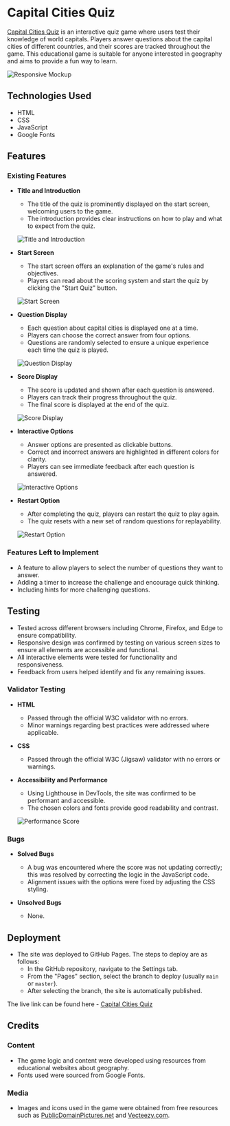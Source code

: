 # Capital Cities Quiz

[Capital Cities Quiz](https://your-username.github.io/capital-cities-quiz/) is an interactive quiz game where users test their knowledge of world capitals. Players answer questions about the capital cities of different countries, and their scores are tracked throughout the game. This educational game is suitable for anyone interested in geography and aims to provide a fun way to learn.

![Responsive Mockup](assets/images/responsive.png)

## Technologies Used

- HTML
- CSS
- JavaScript
- Google Fonts

## Features

### Existing Features

- **Title and Introduction**

  - The title of the quiz is prominently displayed on the start screen, welcoming users to the game.
  - The introduction provides clear instructions on how to play and what to expect from the quiz.

  ![Title and Introduction](assets/images/title-introduction.png)

- **Start Screen**

  - The start screen offers an explanation of the game's rules and objectives.
  - Players can read about the scoring system and start the quiz by clicking the "Start Quiz" button.

  ![Start Screen](assets/images/start-screen.png)

- **Question Display**

  - Each question about capital cities is displayed one at a time.
  - Players can choose the correct answer from four options.
  - Questions are randomly selected to ensure a unique experience each time the quiz is played.

  ![Question Display](assets/images/question-display.png)

- **Score Display**

  - The score is updated and shown after each question is answered.
  - Players can track their progress throughout the quiz.
  - The final score is displayed at the end of the quiz.

  ![Score Display](assets/images/score-display.png)

- **Interactive Options**

  - Answer options are presented as clickable buttons.
  - Correct and incorrect answers are highlighted in different colors for clarity.
  - Players can see immediate feedback after each question is answered.

  ![Interactive Options](assets/images/interactive-options.png)

- **Restart Option**

  - After completing the quiz, players can restart the quiz to play again.
  - The quiz resets with a new set of random questions for replayability.

  ![Restart Option](assets/images/restart-option.png)

### Features Left to Implement

- A feature to allow players to select the number of questions they want to answer.
- Adding a timer to increase the challenge and encourage quick thinking.
- Including hints for more challenging questions.

## Testing

- Tested across different browsers including Chrome, Firefox, and Edge to ensure compatibility.
- Responsive design was confirmed by testing on various screen sizes to ensure all elements are accessible and functional.
- All interactive elements were tested for functionality and responsiveness.
- Feedback from users helped identify and fix any remaining issues.

### Validator Testing

- **HTML**

  - Passed through the official W3C validator with no errors.
  - Minor warnings regarding best practices were addressed where applicable.

- **CSS**

  - Passed through the official W3C (Jigsaw) validator with no errors or warnings.

- **Accessibility and Performance**

  - Using Lighthouse in DevTools, the site was confirmed to be performant and accessible.
  - The chosen colors and fonts provide good readability and contrast.

  ![Performance Score](assets/images/lighthouse.png)

### Bugs

- **Solved Bugs**

  - A bug was encountered where the score was not updating correctly; this was resolved by correcting the logic in the JavaScript code.
  - Alignment issues with the options were fixed by adjusting the CSS styling.

- **Unsolved Bugs**

  - None.

## Deployment

- The site was deployed to GitHub Pages. The steps to deploy are as follows:
  - In the GitHub repository, navigate to the Settings tab.
  - From the "Pages" section, select the branch to deploy (usually `main` or `master`).
  - After selecting the branch, the site is automatically published.

The live link can be found here - [Capital Cities Quiz](https://your-username.github.io/capital-cities-quiz/)

## Credits

### Content

- The game logic and content were developed using resources from educational websites about geography.
- Fonts used were sourced from Google Fonts.

### Media

- Images and icons used in the game were obtained from free resources such as [PublicDomainPictures.net](https://www.publicdomainpictures.net/) and [Vecteezy.com](https://www.vecteezy.com/).
